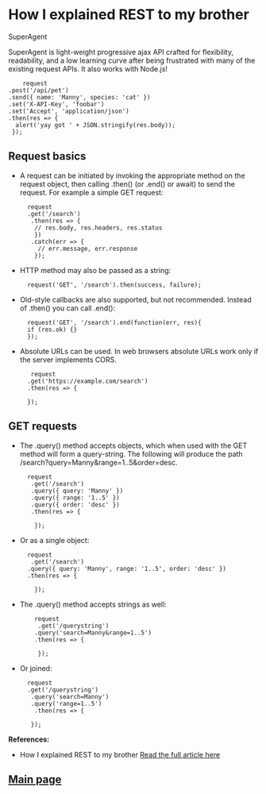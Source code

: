 # How I explained REST to my brother

SuperAgent

SuperAgent is light-weight progressive ajax API crafted for flexibility, readability, and a low learning curve after being frustrated with many of the existing request APIs. It also works with Node.js!

        request
    .post('/api/pet')
    .send({ name: 'Manny', species: 'cat' })
    .set('X-API-Key', 'foobar')
    .set('Accept', 'application/json')
    .then(res => {
      alert('yay got ' + JSON.stringify(res.body));
     });

## Request basics

- A request can be initiated by invoking the appropriate method on the request object, then calling .then() (or .end() or await) to send the request. For example a simple GET request:

        request
        .get('/search')
         .then(res => {
          // res.body, res.headers, res.status
          })
         .catch(err => {
           // err.message, err.response
          });

- HTTP method may also be passed as a string:

        request('GET', '/search').then(success, failure);

- Old-style callbacks are also supported, but not recommended. Instead of .then() you can call .end():

        request('GET', '/search').end(function(err, res){
        if (res.ok) {}
        });

- Absolute URLs can be used. In web browsers absolute URLs work only if the server implements CORS.

         request
        .get('https://example.com/search')
        .then(res => {

        });

## GET requests

- The .query() method accepts objects, which when used with the GET method will form a query-string. The following will produce the path /search?query=Manny&range=1..5&order=desc.

        request
         .get('/search')
         .query({ query: 'Manny' })
         .query({ range: '1..5' })
         .query({ order: 'desc' })
         .then(res => {

          });

- Or as a single object:

        request
         .get('/search')
        .query({ query: 'Manny', range: '1..5', order: 'desc' })
        .then(res => {

          });

- The .query() method accepts strings as well:

          request
           .get('/querystring')
          .query('search=Manny&range=1..5')
          .then(res => {

           });

- Or joined:

        request
        .get('/querystring')
         .query('search=Manny')
         .query('range=1..5')
          .then(res => {

         });
         

**References:**

- How I explained REST to my brother [Read the full article here](https://visionmedia.github.io/superagent/)

## [Main page](https://amjadmesmar.github.io/reading-notes/)

